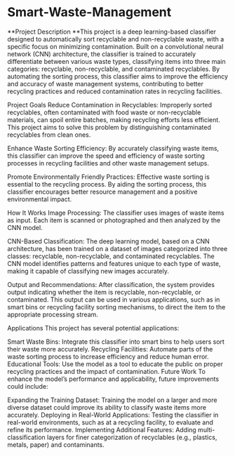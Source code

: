 # Smart-Waste-Management
**Project Description
**This project is a deep learning-based classifier designed to automatically sort recyclable and non-recyclable waste, with a specific focus on minimizing contamination. Built on a convolutional neural network (CNN) architecture, the classifier is trained to accurately differentiate between various waste types, classifying items into three main categories: recyclable, non-recyclable, and contaminated recyclables. By automating the sorting process, this classifier aims to improve the efficiency and accuracy of waste management systems, contributing to better recycling practices and reduced contamination rates in recycling facilities.

Project Goals
Reduce Contamination in Recyclables: Improperly sorted recyclables, often contaminated with food waste or non-recyclable materials, can spoil entire batches, making recycling efforts less efficient. This project aims to solve this problem by distinguishing contaminated recyclables from clean ones.

Enhance Waste Sorting Efficiency: By accurately classifying waste items, this classifier can improve the speed and efficiency of waste sorting processes in recycling facilities and other waste management setups.

Promote Environmentally Friendly Practices: Effective waste sorting is essential to the recycling process. By aiding the sorting process, this classifier encourages better resource management and a positive environmental impact.

How It Works
Image Processing: The classifier uses images of waste items as input. Each item is scanned or photographed and then analyzed by the CNN model.

CNN-Based Classification: The deep learning model, based on a CNN architecture, has been trained on a dataset of images categorized into three classes: recyclable, non-recyclable, and contaminated recyclables. The CNN model identifies patterns and features unique to each type of waste, making it capable of classifying new images accurately.

Output and Recommendations: After classification, the system provides output indicating whether the item is recyclable, non-recyclable, or contaminated. This output can be used in various applications, such as in smart bins or recycling facility sorting mechanisms, to direct the item to the appropriate processing stream.

Applications
This project has several potential applications:

Smart Waste Bins: Integrate this classifier into smart bins to help users sort their waste more accurately.
Recycling Facilities: Automate parts of the waste sorting process to increase efficiency and reduce human error.
Educational Tools: Use the model as a tool to educate the public on proper recycling practices and the impact of contamination.
Future Work
To enhance the model’s performance and applicability, future improvements could include:

Expanding the Training Dataset: Training the model on a larger and more diverse dataset could improve its ability to classify waste items more accurately.
Deploying in Real-World Applications: Testing the classifier in real-world environments, such as at a recycling facility, to evaluate and refine its performance.
Implementing Additional Features: Adding multi-classification layers for finer categorization of recyclables (e.g., plastics, metals, paper) and contaminants.
